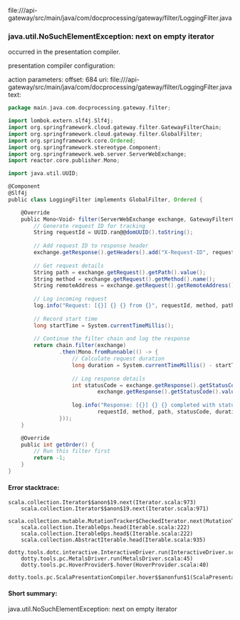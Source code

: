 file://<WORKSPACE>/api-gateway/src/main/java/com/docprocessing/gateway/filter/LoggingFilter.java
### java.util.NoSuchElementException: next on empty iterator

occurred in the presentation compiler.

presentation compiler configuration:


action parameters:
offset: 684
uri: file://<WORKSPACE>/api-gateway/src/main/java/com/docprocessing/gateway/filter/LoggingFilter.java
text:
```scala
package main.java.com.docprocessing.gateway.filter;

import lombok.extern.slf4j.Slf4j;
import org.springframework.cloud.gateway.filter.GatewayFilterChain;
import org.springframework.cloud.gateway.filter.GlobalFilter;
import org.springframework.core.Ordered;
import org.springframework.stereotype.Component;
import org.springframework.web.server.ServerWebExchange;
import reactor.core.publisher.Mono;

import java.util.UUID;

@Component
@Slf4j
public class LoggingFilter implements GlobalFilter, Ordered {

    @Override
    public Mono<Void> filter(ServerWebExchange exchange, GatewayFilterChain chain) {
        // Generate request ID for tracking
        String requestId = UUID.ran@@domUUID().toString();
        
        // Add request ID to response header
        exchange.getResponse().getHeaders().add("X-Request-ID", requestId);
        
        // Get request details
        String path = exchange.getRequest().getPath().value();
        String method = exchange.getRequest().getMethod().name();
        String remoteAddress = exchange.getRequest().getRemoteAddress().getAddress().getHostAddress();
        
        // Log incoming request
        log.info("Request: [{}] {} {} from {}", requestId, method, path, remoteAddress);
        
        // Record start time
        long startTime = System.currentTimeMillis();
        
        // Continue the filter chain and log the response
        return chain.filter(exchange)
                .then(Mono.fromRunnable(() -> {
                    // Calculate request duration
                    long duration = System.currentTimeMillis() - startTime;
                    
                    // Log response details
                    int statusCode = exchange.getResponse().getStatusCode() != null ? 
                            exchange.getResponse().getStatusCode().value() : 0;
                            
                    log.info("Response: [{}] {} {} completed with status {} in {} ms", 
                            requestId, method, path, statusCode, duration);
                }));
    }

    @Override
    public int getOrder() {
        // Run this filter first
        return -1;
    }
}

```



#### Error stacktrace:

```
scala.collection.Iterator$$anon$19.next(Iterator.scala:973)
	scala.collection.Iterator$$anon$19.next(Iterator.scala:971)
	scala.collection.mutable.MutationTracker$CheckedIterator.next(MutationTracker.scala:76)
	scala.collection.IterableOps.head(Iterable.scala:222)
	scala.collection.IterableOps.head$(Iterable.scala:222)
	scala.collection.AbstractIterable.head(Iterable.scala:935)
	dotty.tools.dotc.interactive.InteractiveDriver.run(InteractiveDriver.scala:164)
	dotty.tools.pc.MetalsDriver.run(MetalsDriver.scala:45)
	dotty.tools.pc.HoverProvider$.hover(HoverProvider.scala:40)
	dotty.tools.pc.ScalaPresentationCompiler.hover$$anonfun$1(ScalaPresentationCompiler.scala:376)
```
#### Short summary: 

java.util.NoSuchElementException: next on empty iterator